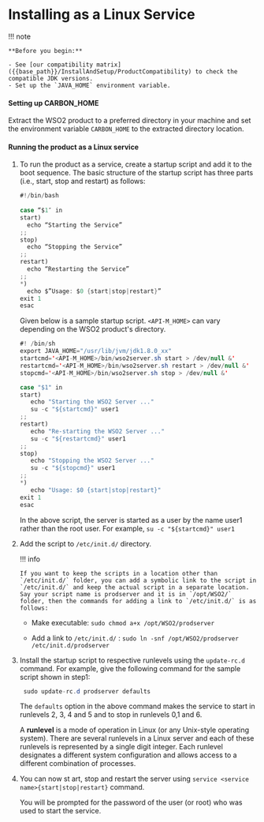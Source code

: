 # Installing as a Linux Service

!!! note

    **Before you begin:**

    - See [our compatibility matrix]({{base_path}}/InstallAndSetup/ProductCompatibility) to check the compatible JDK versions. 
    - Set up the `JAVA_HOME` environment variable.

#### Setting up CARBON\_HOME

Extract the WSO2 product to a preferred directory in your machine and set the environment variable `CARBON_HOME` to the extracted directory location.

#### Running the product as a Linux service

1.  To run the product as a service, create a startup script and add it to the boot sequence. The basic structure of the startup script has three parts (i.e., start, stop and restart) as follows:

    ``` java
    #!/bin/bash
   
    case “$1″ in
    start)
      echo “Starting the Service”
    ;;
    stop)
      echo “Stopping the Service”
    ;;
    restart)
      echo “Restarting the Service”
    ;;
    *)
      echo $”Usage: $0 {start|stop|restart}”
    exit 1
    esac
    ```

    Given below is a sample startup script. `<API-M_HOME>` can vary depending on the WSO2 product's directory.

    ``` java
    #! /bin/sh
    export JAVA_HOME="/usr/lib/jvm/jdk1.8.0_xx"
    startcmd='<API-M_HOME>/bin/wso2server.sh start > /dev/null &'
    restartcmd='<API-M_HOME>/bin/wso2server.sh restart > /dev/null &'
    stopcmd='<API-M_HOME>/bin/wso2server.sh stop > /dev/null &'

    case "$1" in
    start)
       echo "Starting the WSO2 Server ..."
       su -c "${startcmd}" user1
    ;;
    restart)
       echo "Re-starting the WSO2 Server ..."
       su -c "${restartcmd}" user1
    ;;
    stop)
       echo "Stopping the WSO2 Server ..."
       su -c "${stopcmd}" user1
    ;;
    *)
       echo "Usage: $0 {start|stop|restart}"
    exit 1
    esac
    ```

    In the above script, the server is started as a user by the name user1 rather than the root user. For example, `su -c "${startcmd}" user1`

2.  Add the script to `/etc/init.d/` directory.

    !!! info

        If you want to keep the scripts in a location other than `/etc/init.d/` folder, you can add a symbolic link to the script in `/etc/init.d/` and keep the actual script in a separate location. Say your script name is prodserver and it is in `/opt/WSO2/` folder, then the commands for adding a link to `/etc/init.d/` is as follows:

    -   Make executable: `sudo chmod a+x /opt/WSO2/prodserver            `

    -   Add a link to `/etc/init.d/` : `sudo ln -snf /opt/WSO2/prodserver /etc/init.d/prodserver           `


3.  Install the startup script to respective runlevels using the `update-rc.d` command. For example, give the following command for the sample script shown in step1:

    ``` java
     sudo update-rc.d prodserver defaults 
    ```

    The `defaults` option in the above command makes the service to start in runlevels 2, 3, 4 and 5 and to stop in runlevels 0,1 and 6.

    A **runlevel** is a mode of operation in Linux (or any Unix-style operating system). There are several runlevels in a Linux server and each of these runlevels is represented by a single digit integer. Each runlevel designates a different system configuration and allows access to a different combination of processes.

4.  You can now st art, stop and restart the server using `service <service name>{start|stop|restart}` command. 

    You will be prompted for the password of the user (or root) who was used to start the service.


